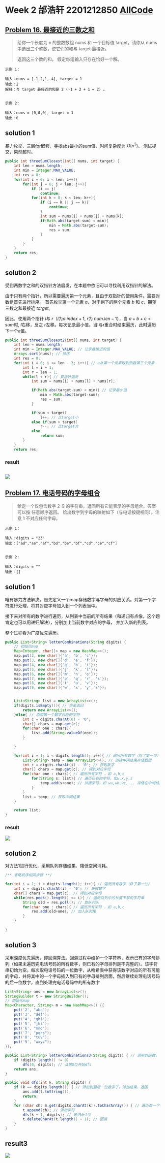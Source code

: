 # Week 2 邰浩轩 2201212850 [AllCode](./Main.java)
## [Problem 16. 最接近的三数之和](https://leetcode.cn/problems/3sum-closest/)
> 给你一个长度为 n 的整数数组 nums 和 一个目标值 target。请你从 nums 中选出三个整数，使它们的和与 target 最接近。
> 
> 返回这三个数的和。
> 假定每组输入只存在恰好一个解。
```text
示例 1：

输入：nums = [-1,2,1,-4], target = 1
输出：2
解释：与 target 最接近的和是 2 (-1 + 2 + 1 = 2) 。
        
     
示例 2：

输入：nums = [0,0,0], target = 1
输出：0
```
## solution 1
暴力枚举，三层for嵌套，寻找abs最小的sum值，时间复杂度为 $O(n^3)$。
测试提交，果然超时。
```java
public int threeSumClosest(int[] nums, int target) {
    int len = nums.length;
    int min = Integer.MAX_VALUE;
    int res = 0;
    for(int i = 0; i < len; i++){
        for(int j = 0; j < len; j++){
            if (i == j)
                continue;
            for(int k = 0; k < len; k++){
                if (i == k || j == k){
                    continue;
                }
                int sum = nums[i] + nums[j] + nums[k];
                if(Math.abs(target-sum) < min){
                    min = Math.abs(target-sum);
                    res = sum;
                }
            }
        }
    }
    return res;
}
```
## solution 2

受到两数字之和的双指针方法启发，在本题中依旧可以寻找利用双指针的解法。

由于只有两个指针，所以需要遍历第一个元素，且由于双指针的使用条件，需要对数组首先进行排序。
首先枚举第一个元素 $a$，对于剩下的两个元素 $b$ 和 $c$，期望三数之和最接近 $target$。

因此，使用两个指针 $l$与 $r$（$l$为$a.index + 1$, $r$为 $num.len-1$），当 $a + b + c < sum$时,
$l$右移，反之 $r$左移。每次记录最小值，当l与r重合时结束遍历，此时遍历下一个a值。
```java
public int threeSumClosest2(int[] nums, int target) {
    int len = nums.length;
    int min = Integer.MAX_VALUE; // 记录最接近的值
    Arrays.sort(nums); // 排序
    int res = 0;
    for(int i = 0; i <= len - 3; i++){ // a从第一个元素取到倒数第三个元素
        int l = i + 1;
        int r = len - 1;
        while(l < r){ // 双指针遍历
            int sum = nums[i] + nums[l] + nums[r];

            if(Math.abs(target-sum) < min){ // 记录最小值
                min = Math.abs(target-sum);
                res = sum;
            }

            if(sum < target)
                l++; // 比target小
            else if(sum > target)
                r--; // 比target大
            else
                return sum;
        }
    }
    return res;
```
### result
![](p1-1.png)
---

## [Problem 17. 电话号码的字母组合](https://leetcode.cn/problems/letter-combinations-of-a-phone-number/description/)
> 给定一个仅包含数字 2-9 的字符串，返回所有它能表示的字母组合。答案可以按 任意顺序返回。
>给出数字到字母的映射如下（与电话按键相同）。注意 1 不对应任何字母。


```text
示例 1：

输入：digits = "23"
输出：["ad","ae","af","bd","be","bf","cd","ce","cf"]
        
     
示例 2：

输入：digits = ""
输出：[]
```

## solution 1
唯有暴力方法解决。首先定义一个map存储数字与字母的对应关系。对第一个字符进行处理，将其对应字母加入到一个列表当中。

接下来对所有的数字进行遍历，从列表中当前的所有结果（和递归有点像，这个题肯定也可以用递归解决），分别加上当前数字对应的字母，
并加入新的列表。

整个过程看为广度优先遍历。
```java
public List<String> letterCombinations(String digits) {
    // 初始化map
    Map<Integer, char[]> map = new HashMap<>();
    map.put(2, new char[]{'a', 'b', 'c'});
    map.put(3, new char[]{'d', 'e', 'f'});
    map.put(4, new char[]{'g', 'h', 'i'});
    map.put(5, new char[]{'j', 'k', 'l'});
    map.put(6, new char[]{'m', 'n', 'o'});
    map.put(7, new char[]{'p', 'q', 'r', 's'});
    map.put(8, new char[]{'t', 'u', 'v'});
    map.put(9, new char[]{'w', 'x', 'y','z'});


    List<String> list = new ArrayList<>();
    if(digits.isEmpty()){ // 空串返回
        return new ArrayList<>();
    }else{ // 添加第一个数字对应的字符
        int c = digits.charAt(0) - '0';
        char[] chars = map.get(c);
        for(char one : chars){
            list.add(String.valueOf(one));
        }
        
    }

    for(int i = 1; i < digits.length(); i++){ // 遍历所有数字（除了第一位）
        List<String> temp = new ArrayList<>(); // 创建中间结果存储数组
        int c = digits.charAt(i) - '0'; // 获取数字
        char[] chars = map.get(c); // 得到对应字母
        for(char one : chars){ // 遍历所有字符 ，如 a,b,c
            for(String s: list){ // 遍历已有的字符，如w,x,y,z
                temp.add(s+one); // 拼接字符，如 wa,wb,wc,... 存储在中间结果中
            }
        }
        list = temp; // 获取中间结果
    }

    return list;
}
```
### result
![](p2-1.png)

## solution 2

对方法1进行优化，采用队列存储结果，降低空间消耗。

```java
/** 省略前序相同步骤 **/

for(int i = 1; i < digits.length(); i++){ // 遍历所有数字（除了第一位）
    int c = digits.charAt(i) - '0'; // 获取数字
    char[] chars = map.get(c); // 得到对应字母
    while(res.peek().length() <= i){ // 遍历队列中的长度不够的字符串
        String old = res.poll(); // 取队列头
        for(char one : chars){ // 遍历所有字符 ，如 a,b,c
            res.add(old+one); // 加入队列尾
        }
    }
    
}
```

## solution 3 
采用深度优先遍历，即回溯算法。回溯过程中维护一个字符串，表示已有的字母排列（如果未遍历完电话号码的所有数字，则已有的字母排列是不完整的）。该字符串初始为空。每次取电话号码的一位数字，从哈希表中获得该数字对应的所有可能的字母，并将其中的一个字母插入到已有的字母排列后面，然后继续处理电话号码的后一位数字，直到处理完电话号码中的所有数字
```java
List<String> ans = new ArrayList<>();
StringBuilder t = new StringBuilder();
// 初始化map
Map<Character, String> m = new HashMap<>() {{
    put('2', "abc");
    put('3', "def");
    put('4', "ghi");
    put('5', "jkl");
    put('6', "mno");
    put('7', "pqrs");
    put('8', "tuv");
    put('9', "wxyz");
}};

public List<String> letterCombinations3(String digits) { // 调用的函数，
    if (digits.length() != 0) 
        dfs(0, digits); // 从第0位开始dfs
    return ans;
}

public void dfs(int k, String digits) {
    if (k == digits.length()) { // 添加到最后一位数字了，添加结果，返回
        ans.add(t.toString());
        return;
    }
    for (char ch: m.get(digits.charAt(k)).toCharArray()) { // 遍历每一个字符
        t.append(ch); // 添加字符
        dfs(k + 1, digits); // 递归d+1位
        t.deleteCharAt(t.length() - 1); // 回溯
    }
}
```
## result3
![](p2-3.png)
